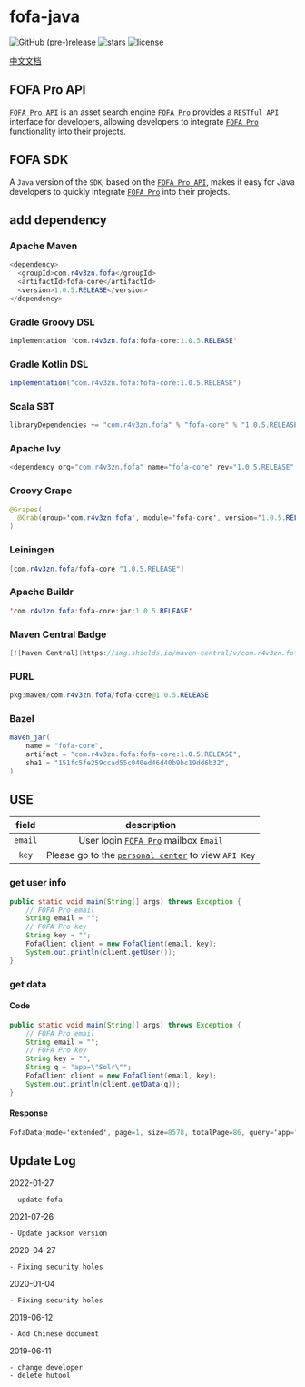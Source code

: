 # fofa-java

[![GitHub (pre-)release](https://img.shields.io/github/release/0nise/fofa-java/all.svg)](https://github.com/0nise/fofa-java/releases)
[![stars](https://img.shields.io/github/stars/0nise/fofa-java.svg)](https://github.com/0nise/fofa-java/stargazers)
[![license](https://img.shields.io/github/license/0nise/fofa-java.svg)](https://github.com/0nise/fofa-java/blob/master/LICENSE)

[中文文档](https://github.com/0nise/fofa-java/blob/master/README_zh.md)

## FOFA Pro API
[`FOFA Pro API`](https://fofa.so/api) is an asset search engine [`FOFA Pro`](https://fofa.so) provides a `RESTful API` interface for developers, allowing developers to integrate [`FOFA Pro`](https://fofa.so) functionality into their projects.
## FOFA SDK
A `Java` version of the `SDK`, based on the [`FOFA Pro API`](https://fofa.so/api), makes it easy for Java developers to quickly integrate [`FOFA Pro`](https://fofa.so) into their projects.
## add dependency

### Apache Maven

```java
<dependency>
  <groupId>com.r4v3zn.fofa</groupId>
  <artifactId>fofa-core</artifactId>
  <version>1.0.5.RELEASE</version>
</dependency>
```

### Gradle Groovy DSL

```java
implementation 'com.r4v3zn.fofa:fofa-core:1.0.5.RELEASE'
```

### Gradle Kotlin DSL

```java
implementation("com.r4v3zn.fofa:fofa-core:1.0.5.RELEASE")
```

### Scala SBT

```java
libraryDependencies += "com.r4v3zn.fofa" % "fofa-core" % "1.0.5.RELEASE"
```

### Apache Ivy

```java
<dependency org="com.r4v3zn.fofa" name="fofa-core" rev="1.0.5.RELEASE" />
```

### Groovy Grape

```java
@Grapes(
  @Grab(group='com.r4v3zn.fofa', module='fofa-core', version='1.0.5.RELEASE')
)
```

### Leiningen

```java
[com.r4v3zn.fofa/fofa-core "1.0.5.RELEASE"]
```

### Apache Buildr

```java
'com.r4v3zn.fofa:fofa-core:jar:1.0.5.RELEASE'
```

### Maven Central Badge

```java
[![Maven Central](https://img.shields.io/maven-central/v/com.r4v3zn.fofa/fofa-core.svg?label=Maven%20Central)](https://search.maven.org/search?q=g:%22com.r4v3zn.fofa%22%20AND%20a:%22fofa-core%22)
```

### PURL

```java
pkg:maven/com.r4v3zn.fofa/fofa-core@1.0.5.RELEASE
```

### Bazel

```java
maven_jar(
    name = "fofa-core",
    artifact = "com.r4v3zn.fofa:fofa-core:1.0.5.RELEASE",
    sha1 = "151fc5fe259ccad55c040ed46d40b9bc19dd6b32",
)
```

## USE

|field|description|
|:---------:|:-----------------:|
| `email` |User login [`FOFA Pro`](https://fofa.so) mailbox `Email`|
|`key`| Please go to the [`personal center`](https://fofa.so/user/users/info) to view `API Key`|

### get user info

```java
public static void main(String[] args) throws Exception {
    // FOFA Pro email
    String email = "";
    // FOFA Pro key
    String key = "";
    FofaClient client = new FofaClient(email, key);
    System.out.println(client.getUser());
}
```

### get data

#### Code

```java
public static void main(String[] args) throws Exception {
    // FOFA Pro email
    String email = "";
    // FOFA Pro key
    String key = "";
    String q = "app=\"Solr\"";
    FofaClient client = new FofaClient(email, key);
    System.out.println(client.getData(q));
}
```

#### Response

```java
FofaData{mode='extended', page=1, size=8578, totalPage=86, query='app="Solr"', results=[52.204.201.10:8080, 39.106.133.253:8081, 168.61.45.247:3000, 185.145.32.101:9090, 47.92.153.193:8083, https://54.177.198.16:9443, https://46.137.115.176, 109.202.145.150:9090, 18.229.36.175, https://52.65.18.222, 94.103.24.81, 128.119.168.198:8080, 45.56.107.121:8090, 159.65.33.96:8080, 165.28.246.132, 34.205.15.100:8080, 3.89.155.86, 101.200.142.15:8099, 45.56.91.166:8090, 107.21.102.229, 89.28.161.145:8083, 35.165.137.220, 162.243.2.73:32768, 3.82.255.95:8080, 52.22.6.26, 96.126.97.74:8090, https://solr.swoonery.com, 63.34.225.181:8083, 18.223.238.90:7777, 167.99.252.65:8081, 18.232.114.197, 96.126.104.116:8090, 52.17.255.254, 101.201.145.141:8888, 13.228.98.189, 52.66.197.212:8081, 34.226.45.218:9443, 36.111.196.193:8082, 52.80.87.182, 97.107.133.44:8090, 173.255.217.135:8080, 34.199.97.120:8081, 52.17.131.156, https://13.55.200.182:443, 23.23.104.210, 54.68.95.160, https://54.77.13.29:8082, 66.175.209.109:8090, 52.200.107.211:8080, 104.130.124.46:7777, 192.231.177.172:8090, 54.221.155.2, 203.135.191.199:8080, 218.93.127.8:9080, 101.251.241.194:8081, 115.79.204.120:8888, 39.106.23.13:8180, https://52.16.231.131:8080, 52.5.53.165:8080, 39.106.180.220:8180, 52.67.86.138, https://52.26.130.143, 52.37.105.68, 23.239.19.16:8090, 52.58.193.2, 168.218.15.134, 52.44.108.125:9443, 76.210.250.82:32768, 52.71.163.53, 92.243.20.10:8080, 157.249.39.129, www.marineparts.us:8983, 185.135.12.139:8080, 123.207.239.114:8082, 66.175.209.253:8090, 66.175.209.38:8090, 173.255.223.210:8090, 14.29.118.239:20000, 70.142.24.61:8080, 3.87.173.6:8001, 47.107.106.243:20000, 101.201.117.191, 118.190.215.162, 116.203.141.150:8080, 58.250.149.11:8085, 3.88.123.255, 173.255.216.58:8090, 14.139.13.78:8080, 54.149.94.198, 142.93.183.248:8082, 216.47.157.209:8090, 202.202.240.113:7777, 198.101.238.25:8080, 52.66.72.8:8888, 92.243.20.10:8081, 23.239.23.20:8090, 39.107.94.23:8888, 79.137.82.228:8083, 120.55.191.189:8010, 52.21.16.23:8080]}
```

## Update Log

2022-01-27

    - update fofa

2021-07-26

    - Update jackson version

2020-04-27

    - Fixing security holes

2020-01-04

    - Fixing security holes

2019-06-12

    - Add Chinese document

2019-06-11

    - change developer
    - delete hutool